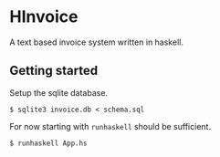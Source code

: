 # HInvoice

A text based invoice system written in haskell.

## Getting started

Setup the sqlite database.

```
$ sqlite3 invoice.db < schema.sql
```

For now starting with `runhaskell` should be sufficient.

```
$ runhaskell App.hs
```
